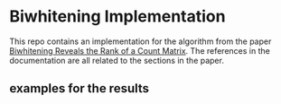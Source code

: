 # Biwhitening Implementation

This repo contains an implementation for the algorithm from the paper [Biwhitening Reveals the Rank of a Count Matrix](https://arxiv.org/abs/2103.13840). 
The references in the documentation are all related to the sections in the paper.

## examples for the results
